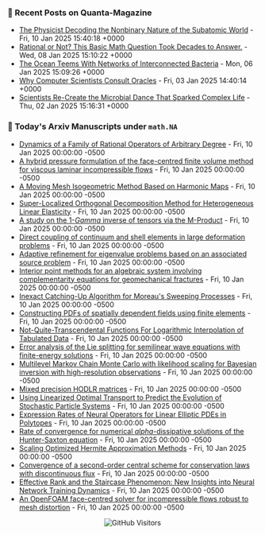 ### 📝 Recent Posts on Quanta-Magazine
<!-- quanta starts -->
* <a href="https://www.quantamagazine.org/the-physicist-decoding-the-nonbinary-nature-of-the-subatomic-world-20250110/">The Physicist Decoding the Nonbinary Nature of the Subatomic World</a> - Fri, 10 Jan 2025 15:40:18 +0000
* <a href="https://www.quantamagazine.org/rational-or-not-this-basic-math-question-took-decades-to-answer-20250108/">Rational or Not? This Basic Math Question Took Decades to Answer.</a> - Wed, 08 Jan 2025 15:10:22 +0000
* <a href="https://www.quantamagazine.org/the-ocean-teems-with-networks-of-interconnected-bacteria-20250106/">The Ocean Teems With Networks of Interconnected Bacteria</a> - Mon, 06 Jan 2025 15:09:26 +0000
* <a href="https://www.quantamagazine.org/why-computer-scientists-consult-oracles-20250103/">Why Computer Scientists Consult Oracles</a> - Fri, 03 Jan 2025 14:40:14 +0000
* <a href="https://www.quantamagazine.org/scientists-re-create-the-microbial-dance-that-sparked-complex-life-20250102/">Scientists Re-Create the Microbial Dance That Sparked Complex Life</a> - Thu, 02 Jan 2025 15:16:31 +0000
<!-- quanta ends -->


### 📝 Today's Arxiv Manuscripts under ``math.NA``
<!-- arxiv-math-na starts -->
* <a href="https://arxiv.org/abs/2501.04767">Dynamics of a Family of Rational Operators of Arbitrary Degree</a> - Fri, 10 Jan 2025 00:00:00 -0500
* <a href="https://arxiv.org/abs/2501.04864">A hybrid pressure formulation of the face-centred finite volume method for viscous laminar incompressible flows</a> - Fri, 10 Jan 2025 00:00:00 -0500
* <a href="https://arxiv.org/abs/2501.05118">A Moving Mesh Isogeometric Method Based on Harmonic Maps</a> - Fri, 10 Jan 2025 00:00:00 -0500
* <a href="https://arxiv.org/abs/2501.05193">Super-Localized Orthogonal Decomposition Method for Heterogeneous Linear Elasticity</a> - Fri, 10 Jan 2025 00:00:00 -0500
* <a href="https://arxiv.org/abs/2501.05201">A study on the 1-$Gamma$ inverse of tensors via the M-Product</a> - Fri, 10 Jan 2025 00:00:00 -0500
* <a href="https://arxiv.org/abs/2501.05251">Direct coupling of continuum and shell elements in large deformation problems</a> - Fri, 10 Jan 2025 00:00:00 -0500
* <a href="https://arxiv.org/abs/2501.05311">Adaptive refinement for eigenvalue problems based on an associated source problem</a> - Fri, 10 Jan 2025 00:00:00 -0500
* <a href="https://arxiv.org/abs/2501.04710">Interior point methods for an algebraic system involving complementarity equations for geomechanical fractures</a> - Fri, 10 Jan 2025 00:00:00 -0500
* <a href="https://arxiv.org/abs/2501.04781">Inexact Catching-Up Algorithm for Moreau's Sweeping Processes</a> - Fri, 10 Jan 2025 00:00:00 -0500
* <a href="https://arxiv.org/abs/2501.05115">Constructing PDFs of spatially dependent fields using finite elements</a> - Fri, 10 Jan 2025 00:00:00 -0500
* <a href="https://arxiv.org/abs/2501.05410">Not-Quite-Transcendental Functions For Logarithmic Interpolation of Tabulated Data</a> - Fri, 10 Jan 2025 00:00:00 -0500
* <a href="https://arxiv.org/abs/2311.03245">Error analysis of the Lie splitting for semilinear wave equations with finite-energy solutions</a> - Fri, 10 Jan 2025 00:00:00 -0500
* <a href="https://arxiv.org/abs/2401.15978">Multilevel Markov Chain Monte Carlo with likelihood scaling for Bayesian inversion with high-resolution observations</a> - Fri, 10 Jan 2025 00:00:00 -0500
* <a href="https://arxiv.org/abs/2407.21637">Mixed precision HODLR matrices</a> - Fri, 10 Jan 2025 00:00:00 -0500
* <a href="https://arxiv.org/abs/2408.01857">Using Linearized Optimal Transport to Predict the Evolution of Stochastic Particle Systems</a> - Fri, 10 Jan 2025 00:00:00 -0500
* <a href="https://arxiv.org/abs/2409.17552">Expression Rates of Neural Operators for Linear Elliptic PDEs in Polytopes</a> - Fri, 10 Jan 2025 00:00:00 -0500
* <a href="https://arxiv.org/abs/2411.07712">Rate of convergence for numerical $alpha$-dissipative solutions of the Hunter-Saxton equation</a> - Fri, 10 Jan 2025 00:00:00 -0500
* <a href="https://arxiv.org/abs/2412.08044">Scaling Optimized Hermite Approximation Methods</a> - Fri, 10 Jan 2025 00:00:00 -0500
* <a href="https://arxiv.org/abs/2501.04620">Convergence of a second-order central scheme for conservation laws with discontinuous flux</a> - Fri, 10 Jan 2025 00:00:00 -0500
* <a href="https://arxiv.org/abs/2412.05144">Effective Rank and the Staircase Phenomenon: New Insights into Neural Network Training Dynamics</a> - Fri, 10 Jan 2025 00:00:00 -0500
* <a href="https://arxiv.org/abs/2501.00450">An OpenFOAM face-centred solver for incompressible flows robust to mesh distortion</a> - Fri, 10 Jan 2025 00:00:00 -0500
<!-- arxiv-math-na ends -->

<div align="center">
  
![GitHub Visitors](https://api.visitorbadge.io/api/visitors?path=https%3A%2F%2Fgithub.com%2Flowrank&label=profile%20views&labelColor=%231e1e2e&countColor=%23cba6f7)



</div>
